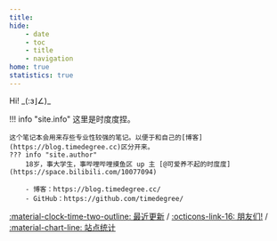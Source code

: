 ```yaml
---
title: 
hide:
    - date
    - toc
    - title
    - navigation
home: true
statistics: true
---
```

<!-- #主页 -->

<link rel="stylesheet" href="css/index.css">
<div class="center-container">
    <span class="note-text">Hi! _(:ɜ⌋∠)_</span>
</div>

!!! info "site.info"
    这里是时度度捏。
    
    这个笔记本会用来存些专业性较强的笔记。以便于和自己的[博客](https://blog.timedegree.cc)区分开来。
    ??? info "site.author"
        18岁，事大学生，事哔哩哔哩摸鱼区 up 主 [@可爱养不起的时度度](https://space.bilibili.com/10077094)

        - 博客：https://blog.timedegree.cc/
        - GitHub：https://github.com/timedegree/

<!-- [:octicons-info-16: 关于我](about/) /  -->
[:material-clock-time-two-outline: 最近更新](changelog/) / 
[:octicons-link-16: 朋友们!](links/) / 
[:material-chart-line: 站点统计](javascript:toggle_statistics();)


<div id="statistics" markdown="1" class="card" style="width: 27em; border-color: transparent; opacity: 0; font-size: 75%">
<div style="padding-left: 1em;" markdown="1">
页面总数：{{pages}}  
总字数：{{words}}  
代码块行数：{{codes}}  
网站运行时间：<span id="web-time"></span>
</div>
</div>

<script>
function updateTime() {
    var date = new Date();
    var now = date.getTime();
    var startDate = new Date("2022/08/22 13:07:15");
    var start = startDate.getTime();
    var diff = now - start;
    var y, d, h, m;
    y = Math.floor(diff / (365 * 24 * 3600 * 1000));
    diff -= y * 365 * 24 * 3600 * 1000;
    d = Math.floor(diff / (24 * 3600 * 1000));
    h = Math.floor(diff / (3600 * 1000) % 24);
    m = Math.floor(diff / (60 * 1000) % 60);
    if (y == 0) {
        document.getElementById("web-time").innerHTML = d + "<span class=\"heti-spacing\"> </span>天<span class=\"heti-spacing\"> </span>" + h + "<span class=\"heti-spacing\"> </span>小时<span class=\"heti-spacing\"> </span>" + m + "<span class=\"heti-spacing\"> </span>分钟";
    } else {
        document.getElementById("web-time").innerHTML = y + "<span class=\"heti-spacing\"> </span>年<span class=\"heti-spacing\"> </span>" + d + "<span class=\"heti-spacing\"> </span>天<span class=\"heti-spacing\"> </span>" + h + "<span class=\"heti-spacing\"> </span>小时<span class=\"heti-spacing\"> </span>" + m + "<span class=\"heti-spacing\"> </span>分钟";
    }
    setTimeout(updateTime, 1000 * 60);
}
updateTime();
function toggle_statistics() {
    var statistics = document.getElementById("statistics");
    if (statistics.style.opacity == 0) {
        statistics.style.opacity = 1;
    } else {
        statistics.style.opacity = 0;
    }
}
</script>